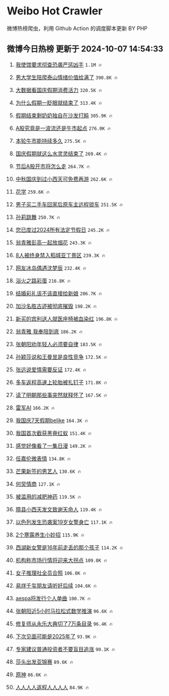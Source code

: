 # Weibo Hot Crawler 



微博热榜爬虫，利用 Github Action 的调度脚本更新 BY PHP 


## 微博今日热榜 更新于 2024-10-07 14:54:33 
1. [我使馆要求彻查恐袭严惩凶手](https://s.weibo.com/weibo?q=%23%E6%88%91%E4%BD%BF%E9%A6%86%E8%A6%81%E6%B1%82%E5%BD%BB%E6%9F%A5%E6%81%90%E8%A2%AD%E4%B8%A5%E6%83%A9%E5%87%B6%E6%89%8B%23&t=31&band_rank=1&Refer=top) `1.1M 🔥` 

1. [男大学生陪爬泰山情绪价值给满了](https://s.weibo.com/weibo?q=%23%E7%94%B7%E5%A4%A7%E5%AD%A6%E7%94%9F%E9%99%AA%E7%88%AC%E6%B3%B0%E5%B1%B1%E6%83%85%E7%BB%AA%E4%BB%B7%E5%80%BC%E7%BB%99%E6%BB%A1%E4%BA%86%23&t=31&band_rank=2&Refer=top) `390.8K 🔥` 

1. [大数据看国庆假期消费活力](https://s.weibo.com/weibo?q=%23%E5%A4%A7%E6%95%B0%E6%8D%AE%E7%9C%8B%E5%9B%BD%E5%BA%86%E5%81%87%E6%9C%9F%E6%B6%88%E8%B4%B9%E6%B4%BB%E5%8A%9B%23&t=31&band_rank=3&Refer=top) `320.5K 🔥` 

1. [为什么假期一眨眼就结束了](https://s.weibo.com/weibo?q=%23%E4%B8%BA%E4%BB%80%E4%B9%88%E5%81%87%E6%9C%9F%E4%B8%80%E7%9C%A8%E7%9C%BC%E5%B0%B1%E7%BB%93%E6%9D%9F%E4%BA%86%23&t=31&band_rank=4&Refer=top) `313.4K 🔥` 

1. [假期结束剩奶奶独自在沙发打盹](https://s.weibo.com/weibo?q=%23%E5%81%87%E6%9C%9F%E7%BB%93%E6%9D%9F%E5%89%A9%E5%A5%B6%E5%A5%B6%E7%8B%AC%E8%87%AA%E5%9C%A8%E6%B2%99%E5%8F%91%E6%89%93%E7%9B%B9%23&t=31&band_rank=5&Refer=top) `305.9K 🔥` 

1. [A股究竟是一波流还是牛市起点](https://s.weibo.com/weibo?q=%23A%E8%82%A1%E7%A9%B6%E7%AB%9F%E6%98%AF%E4%B8%80%E6%B3%A2%E6%B5%81%E8%BF%98%E6%98%AF%E7%89%9B%E5%B8%82%E8%B5%B7%E7%82%B9%23&t=31&band_rank=6&Refer=top) `276.0K 🔥` 

1. [本轮牛市能持续多久](https://s.weibo.com/weibo?q=%23%E6%9C%AC%E8%BD%AE%E7%89%9B%E5%B8%82%E8%83%BD%E6%8C%81%E7%BB%AD%E5%A4%9A%E4%B9%85%23&t=31&band_rank=7&Refer=top) `275.5K 🔥` 

1. [国庆假期就这么水灵灵结束了](https://s.weibo.com/weibo?q=%23%E5%9B%BD%E5%BA%86%E5%81%87%E6%9C%9F%E5%B0%B1%E8%BF%99%E4%B9%88%E6%B0%B4%E7%81%B5%E7%81%B5%E7%BB%93%E6%9D%9F%E4%BA%86%23&t=31&band_rank=8&Refer=top) `269.4K 🔥` 

1. [节后A股开市将怎么走](https://s.weibo.com/weibo?q=%23%E8%8A%82%E5%90%8EA%E8%82%A1%E5%BC%80%E5%B8%82%E5%B0%86%E6%80%8E%E4%B9%88%E8%B5%B0%23&t=31&band_rank=9&Refer=top) `264.7K 🔥` 

1. [中秋国庆到过小西天可免费再游](https://s.weibo.com/weibo?q=%23%E4%B8%AD%E7%A7%8B%E5%9B%BD%E5%BA%86%E5%88%B0%E8%BF%87%E5%B0%8F%E8%A5%BF%E5%A4%A9%E5%8F%AF%E5%85%8D%E8%B4%B9%E5%86%8D%E6%B8%B8%23&t=31&band_rank=10&Refer=top) `262.6K 🔥` 

1. [花学](https://s.weibo.com/weibo?q=%E8%8A%B1%E5%AD%A6&t=31&band_rank=11&Refer=top) `259.6K 🔥` 

1. [男子买二手车回家后原车主远程锁车](https://s.weibo.com/weibo?q=%23%E7%94%B7%E5%AD%90%E4%B9%B0%E4%BA%8C%E6%89%8B%E8%BD%A6%E5%9B%9E%E5%AE%B6%E5%90%8E%E5%8E%9F%E8%BD%A6%E4%B8%BB%E8%BF%9C%E7%A8%8B%E9%94%81%E8%BD%A6%23&t=31&band_rank=12&Refer=top) `251.5K 🔥` 

1. [孙莉跳舞](https://s.weibo.com/weibo?q=%E5%AD%99%E8%8E%89%E8%B7%B3%E8%88%9E&t=31&band_rank=13&Refer=top) `250.7K 🔥` 

1. [您已度过2024所有法定节假日](https://s.weibo.com/weibo?q=%E6%82%A8%E5%B7%B2%E5%BA%A6%E8%BF%872024%E6%89%80%E6%9C%89%E6%B3%95%E5%AE%9A%E8%8A%82%E5%81%87%E6%97%A5&t=31&band_rank=14&Refer=top) `245.2K 🔥` 

1. [翁青雅彭高一起放烟花](https://s.weibo.com/weibo?q=%23%E7%BF%81%E9%9D%92%E9%9B%85%E5%BD%AD%E9%AB%98%E4%B8%80%E8%B5%B7%E6%94%BE%E7%83%9F%E8%8A%B1%23&t=31&band_rank=15&Refer=top) `243.3K 🔥` 

1. [8人被终身禁入稻城亚丁景区](https://s.weibo.com/weibo?q=%238%E4%BA%BA%E8%A2%AB%E7%BB%88%E8%BA%AB%E7%A6%81%E5%85%A5%E7%A8%BB%E5%9F%8E%E4%BA%9A%E4%B8%81%E6%99%AF%E5%8C%BA%23&t=31&band_rank=16&Refer=top) `239.3K 🔥` 

1. [网友冰岛偶遇沈梦辰](https://s.weibo.com/weibo?q=%23%E7%BD%91%E5%8F%8B%E5%86%B0%E5%B2%9B%E5%81%B6%E9%81%87%E6%B2%88%E6%A2%A6%E8%BE%B0%23&t=31&band_rank=17&Refer=top) `232.4K 🔥` 

1. [浴火之路彩蛋](https://s.weibo.com/weibo?q=%E6%B5%B4%E7%81%AB%E4%B9%8B%E8%B7%AF%E5%BD%A9%E8%9B%8B&t=31&band_rank=18&Refer=top) `216.8K 🔥` 

1. [结婚彩礼该不该直接给新娘](https://s.weibo.com/weibo?q=%23%E7%BB%93%E5%A9%9A%E5%BD%A9%E7%A4%BC%E8%AF%A5%E4%B8%8D%E8%AF%A5%E7%9B%B4%E6%8E%A5%E7%BB%99%E6%96%B0%E5%A8%98%23&t=31&band_rank=19&Refer=top) `206.7K 🔥` 

1. [加沙名胜古迹被彻底摧毁](https://s.weibo.com/weibo?q=%23%E5%8A%A0%E6%B2%99%E5%90%8D%E8%83%9C%E5%8F%A4%E8%BF%B9%E8%A2%AB%E5%BD%BB%E5%BA%95%E6%91%A7%E6%AF%81%23&t=31&band_rank=20&Refer=top) `198.2K 🔥` 

1. [新买的宾利送人就医座椅被血染红](https://s.weibo.com/weibo?q=%23%E6%96%B0%E4%B9%B0%E7%9A%84%E5%AE%BE%E5%88%A9%E9%80%81%E4%BA%BA%E5%B0%B1%E5%8C%BB%E5%BA%A7%E6%A4%85%E8%A2%AB%E8%A1%80%E6%9F%93%E7%BA%A2%23&t=31&band_rank=21&Refer=top) `196.8K 🔥` 

1. [翁青雅 我奉陪到底](https://s.weibo.com/weibo?q=%E7%BF%81%E9%9D%92%E9%9B%85%20%E6%88%91%E5%A5%89%E9%99%AA%E5%88%B0%E5%BA%95&t=31&band_rank=22&Refer=top) `186.2K 🔥` 

1. [张朝阳劝年轻人必须要自律](https://s.weibo.com/weibo?q=%23%E5%BC%A0%E6%9C%9D%E9%98%B3%E5%8A%9D%E5%B9%B4%E8%BD%BB%E4%BA%BA%E5%BF%85%E9%A1%BB%E8%A6%81%E8%87%AA%E5%BE%8B%23&t=31&band_rank=23&Refer=top) `183.5K 🔥` 

1. [孙颖莎说和王曼昱是良性竞争](https://s.weibo.com/weibo?q=%23%E5%AD%99%E9%A2%96%E8%8E%8E%E8%AF%B4%E5%92%8C%E7%8E%8B%E6%9B%BC%E6%98%B1%E6%98%AF%E8%89%AF%E6%80%A7%E7%AB%9E%E4%BA%89%23&t=31&band_rank=24&Refer=top) `172.5K 🔥` 

1. [张远说爱情需要反证](https://s.weibo.com/weibo?q=%23%E5%BC%A0%E8%BF%9C%E8%AF%B4%E7%88%B1%E6%83%85%E9%9C%80%E8%A6%81%E5%8F%8D%E8%AF%81%23&t=31&band_rank=25&Refer=top) `172.4K 🔥` 

1. [多车返程高速上轮胎被扎钉子](https://s.weibo.com/weibo?q=%23%E5%A4%9A%E8%BD%A6%E8%BF%94%E7%A8%8B%E9%AB%98%E9%80%9F%E4%B8%8A%E8%BD%AE%E8%83%8E%E8%A2%AB%E6%89%8E%E9%92%89%E5%AD%90%23&t=31&band_rank=26&Refer=top) `171.8K 🔥` 

1. [读了明朝那些事突然就释怀了](https://s.weibo.com/weibo?q=%E8%AF%BB%E4%BA%86%E6%98%8E%E6%9C%9D%E9%82%A3%E4%BA%9B%E4%BA%8B%E7%AA%81%E7%84%B6%E5%B0%B1%E9%87%8A%E6%80%80%E4%BA%86&t=31&band_rank=27&Refer=top) `167.5K 🔥` 

1. [雷军AI](https://s.weibo.com/weibo?q=%E9%9B%B7%E5%86%9BAI&t=31&band_rank=28&Refer=top) `166.2K 🔥` 

1. [我国庆7天假期belike](https://s.weibo.com/weibo?q=%E6%88%91%E5%9B%BD%E5%BA%867%E5%A4%A9%E5%81%87%E6%9C%9Fbelike&t=31&band_rank=29&Refer=top) `164.3K 🔥` 

1. [我国首次截获黑脊红蚁](https://s.weibo.com/weibo?q=%23%E6%88%91%E5%9B%BD%E9%A6%96%E6%AC%A1%E6%88%AA%E8%8E%B7%E9%BB%91%E8%84%8A%E7%BA%A2%E8%9A%81%23&t=31&band_rank=30&Refer=top) `151.4K 🔥` 

1. [感觉好像看了一集日漫](https://s.weibo.com/weibo?q=%E6%84%9F%E8%A7%89%E5%A5%BD%E5%83%8F%E7%9C%8B%E4%BA%86%E4%B8%80%E9%9B%86%E6%97%A5%E6%BC%AB&t=31&band_rank=31&Refer=top) `149.2K 🔥` 

1. [任嘉伦微表情](https://s.weibo.com/weibo?q=%E4%BB%BB%E5%98%89%E4%BC%A6%E5%BE%AE%E8%A1%A8%E6%83%85&t=31&band_rank=32&Refer=top) `134.8K 🔥` 

1. [芒果新签的男艺人](https://s.weibo.com/weibo?q=%E8%8A%92%E6%9E%9C%E6%96%B0%E7%AD%BE%E7%9A%84%E7%94%B7%E8%89%BA%E4%BA%BA&t=31&band_rank=33&Refer=top) `130.6K 🔥` 

1. [何炅情商](https://s.weibo.com/weibo?q=%E4%BD%95%E7%82%85%E6%83%85%E5%95%86&t=31&band_rank=34&Refer=top) `127.1K 🔥` 

1. [被滥用的减肥神药](https://s.weibo.com/weibo?q=%23%E8%A2%AB%E6%BB%A5%E7%94%A8%E7%9A%84%E5%87%8F%E8%82%A5%E7%A5%9E%E8%8D%AF%23&t=31&band_rank=35&Refer=top) `119.5K 🔥` 

1. [隰县小西天发文致谢天命人](https://s.weibo.com/weibo?q=%23%E9%9A%B0%E5%8E%BF%E5%B0%8F%E8%A5%BF%E5%A4%A9%E5%8F%91%E6%96%87%E8%87%B4%E8%B0%A2%E5%A4%A9%E5%91%BD%E4%BA%BA%23&t=31&band_rank=36&Refer=top) `119.4K 🔥` 

1. [以色列发生恐袭案19岁女警身亡](https://s.weibo.com/weibo?q=%23%E4%BB%A5%E8%89%B2%E5%88%97%E5%8F%91%E7%94%9F%E6%81%90%E8%A2%AD%E6%A1%8819%E5%B2%81%E5%A5%B3%E8%AD%A6%E8%BA%AB%E4%BA%A1%23&t=31&band_rank=37&Refer=top) `117.1K 🔥` 

1. [2个寒露养生小妙招](https://s.weibo.com/weibo?q=%232%E4%B8%AA%E5%AF%92%E9%9C%B2%E5%85%BB%E7%94%9F%E5%B0%8F%E5%A6%99%E6%8B%9B%23&t=31&band_rank=38&Refer=top) `115.9K 🔥` 

1. [西湖新女警是16年前走丢的那个孩子](https://s.weibo.com/weibo?q=%23%E8%A5%BF%E6%B9%96%E6%96%B0%E5%A5%B3%E8%AD%A6%E6%98%AF16%E5%B9%B4%E5%89%8D%E8%B5%B0%E4%B8%A2%E7%9A%84%E9%82%A3%E4%B8%AA%E5%AD%A9%E5%AD%90%23&t=31&band_rank=39&Refer=top) `114.2K 🔥` 

1. [机构称市场行情将迎来大拐点](https://s.weibo.com/weibo?q=%23%E6%9C%BA%E6%9E%84%E7%A7%B0%E5%B8%82%E5%9C%BA%E8%A1%8C%E6%83%85%E5%B0%86%E8%BF%8E%E6%9D%A5%E5%A4%A7%E6%8B%90%E7%82%B9%23&t=31&band_rank=40&Refer=top) `109.0K 🔥` 

1. [女子推理社全员合照](https://s.weibo.com/weibo?q=%23%E5%A5%B3%E5%AD%90%E6%8E%A8%E7%90%86%E7%A4%BE%E5%85%A8%E5%91%98%E5%90%88%E7%85%A7%23&t=31&band_rank=41&Refer=top) `106.0K 🔥` 

1. [易烊千玺朋友请听好后续](https://s.weibo.com/weibo?q=%23%E6%98%93%E7%83%8A%E5%8D%83%E7%8E%BA%E6%9C%8B%E5%8F%8B%E8%AF%B7%E5%90%AC%E5%A5%BD%E5%90%8E%E7%BB%AD%23&t=31&band_rank=42&Refer=top) `104.6K 🔥` 

1. [aespa将发行个人单曲](https://s.weibo.com/weibo?q=%23aespa%E5%B0%86%E5%8F%91%E8%A1%8C%E4%B8%AA%E4%BA%BA%E5%8D%95%E6%9B%B2%23&t=31&band_rank=43&Refer=top) `100.7K 🔥` 

1. [张朝阳近5小时马拉松式数学推演](https://s.weibo.com/weibo?q=%23%E5%BC%A0%E6%9C%9D%E9%98%B3%E8%BF%915%E5%B0%8F%E6%97%B6%E9%A9%AC%E6%8B%89%E6%9D%BE%E5%BC%8F%E6%95%B0%E5%AD%A6%E6%8E%A8%E6%BC%94%23&t=31&band_rank=44&Refer=top) `96.6K 🔥` 

1. [修复师从永乐大典切了7万条目录](https://s.weibo.com/weibo?q=%23%E4%BF%AE%E5%A4%8D%E5%B8%88%E4%BB%8E%E6%B0%B8%E4%B9%90%E5%A4%A7%E5%85%B8%E5%88%87%E4%BA%867%E4%B8%87%E6%9D%A1%E7%9B%AE%E5%BD%95%23&t=31&band_rank=45&Refer=top) `96.4K 🔥` 

1. [下次见面可能是2025年了](https://s.weibo.com/weibo?q=%23%E4%B8%8B%E6%AC%A1%E8%A7%81%E9%9D%A2%E5%8F%AF%E8%83%BD%E6%98%AF2025%E5%B9%B4%E4%BA%86%23&t=31&band_rank=46&Refer=top) `93.9K 🔥` 

1. [专家建议普通投资者不要盲目追涨](https://s.weibo.com/weibo?q=%23%E4%B8%93%E5%AE%B6%E5%BB%BA%E8%AE%AE%E6%99%AE%E9%80%9A%E6%8A%95%E8%B5%84%E8%80%85%E4%B8%8D%E8%A6%81%E7%9B%B2%E7%9B%AE%E8%BF%BD%E6%B6%A8%23&t=31&band_rank=47&Refer=top) `90.1K 🔥` 

1. [莎头出发亚锦赛](https://s.weibo.com/weibo?q=%23%E8%8E%8E%E5%A4%B4%E5%87%BA%E5%8F%91%E4%BA%9A%E9%94%A6%E8%B5%9B%23&t=31&band_rank=48&Refer=top) `89.6K 🔥` 

1. [原神](https://s.weibo.com/weibo?q=%E5%8E%9F%E7%A5%9E&t=31&band_rank=49&Refer=top) `86.6K 🔥` 

1. [人人人人返程人人人人](https://s.weibo.com/weibo?q=%23%E4%BA%BA%E4%BA%BA%E4%BA%BA%E4%BA%BA%E8%BF%94%E7%A8%8B%E4%BA%BA%E4%BA%BA%E4%BA%BA%E4%BA%BA%23&t=31&band_rank=50&Refer=top) `84.9K 🔥` 

